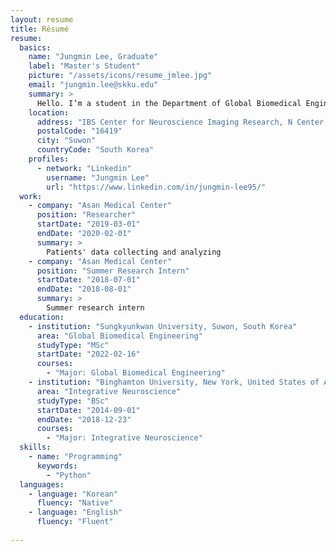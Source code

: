 ```yaml
---
layout: resume
title: Résumé
resume:
  basics:
    name: "Jungmin Lee, Graduate"
    label: "Master's Student"
    picture: "/assets/icons/resume_jmlee.jpg"
    email: "jungmin.lee@skku.edu"
    summary: >
      Hello. I’m a student in the Department of Global Biomedical Engineering at Sungkyunkwan University (SKKU). I am interested in understanding human cognition as a whole, such as what human cognition is, how it is formed, what mechanisms it has, and even how it can be connected to current artificial intelligence. To this end, my research interest aims to study predictive coding to find out if the brain continues to generate and update models used to predict sensory inputs that are compared to actual. I am also interested in reinforcement learning and machine learning.
    location:
      address: "IBS Center for Neuroscience Imaging Research, N Center, Sungkyunkwan University, Seobu-ro 2066, Jangan-gu"
      postalCode: "16419"
      city: "Suwon"
      countryCode: "South Korea"
    profiles:
      - network: "Linkedin"
        username: "Jungmin Lee"
        url: "https://www.linkedin.com/in/jungmin-lee95/"
  work:
    - company: "Asan Medical Center"
      position: "Researcher"
      startDate: "2019-03-01"
      endDate: "2020-02-01"
      summary: >
        Patients' data collecting and analyzing
    - company: "Asan Medical Center"
      position: "Summer Research Intern"
      startDate: "2018-07-01"
      endDate: "2018-08-01"
      summary: >
        Summer research intern 
  education:
    - institution: "Sungkyunkwan University, Suwon, South Korea"
      area: "Global Biomedical Engineering"
      studyType: "MSc"
      startDate: "2022-02-16" 
      courses:
        - "Major: Global Biomedical Engineering"
    - institution: "Binghamton University, New York, United States of America"
      area: "Integrative Neuroscience"
      studyType: "BSc"
      startDate: "2014-09-01"
      endDate: "2018-12-23"
      courses:
        - "Major: Integrative Neuroscience"
  skills:
    - name: "Programming"
      keywords:
        - "Python"    
  languages:
    - language: "Korean"
      fluency: "Native"
    - language: "English"
      fluency: "Fluent"
      
---
```

